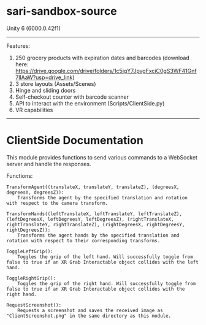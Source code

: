 # sari-sandbox-source
Unity 6 (6000.0.42f1)

-------------
Features:
1. 250 grocery products with expiration dates and barcodes (download here: https://drive.google.com/drive/folders/1c5igY7JpvgFxciC0gS3WF41Gnf7llAaW?usp=drive_link)
2. 3 store layouts (Assets/Scenes)
3. Hinge and sliding doors
4. Self-checkout counter with barcode scanner
5. API to interact with the environment (Scripts/ClientSide.py)
6. VR capabilities
-------------

# ClientSide Documentation
This module provides functions to send various commands to a WebSocket server and handle the responses.

Functions:
	
	TransformAgent((translateX, translateY, translateZ), (degreesX, degreesY, degreesZ)):
		Transforms the agent by the specified translation and rotation with respect to the camera transform.
	
	TransformHands((leftTranslateX, leftTranslateY, leftTranslateZ), (leftDegreesX, leftDegreesY, leftDegreesZ), (rightTranslateX, rightTranslateY, rightTranslateZ), (rightDegreesX, rightDegreesY, rightDegreesZ)):
		Transforms the agent hands by the specified translation and rotation with respect to their corresponding transforms.
	
	ToggleLeftGrip():
		Toggles the grip of the left hand. Will successfully toggle from false to true if an XR Grab Interactable object collides with the left hand.
	
	ToggleRightGrip():
		Toggles the grip of the right hand. Will successfully toggle from false to true if an XR Grab Interactable object collides with the right hand.
	
	RequestScreenshot():
		Requests a screenshot and saves the received image as "ClientScreenshot.png" in the same directory as this module.

